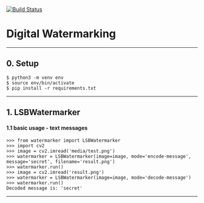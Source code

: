 [![Build Status](https://travis-ci.com/MMCVDigitalWatermarking/DigitalWatermarking.svg?branch=main)](https://travis-ci.com/MMCVDigitalWatermarking/DigitalWatermarking)
# Digital Watermarking
***
## 0. Setup
```
$ python3 -m venv env
$ source env/bin/activate
$ pip install -r requirements.txt
```
***
## 1. LSBWatermarker
#### 1.1 basic usage - text messages
```
>>> from watermarker import LSBWatermarker
>>> import cv2
>>> image = cv2.imread('media/test.png')
>>> watermarker = LSBWatermarker(image=image, mode='encode-message', message='secret', filename='result.png')
>>> watermarker.run()
>>> image = cv2.imread('result.png')
>>> watermarker = LSBWatermarker(image=image, mode='decode-message')
>>> watermarker.run()
Decoded message is: 'secret'
```
***
